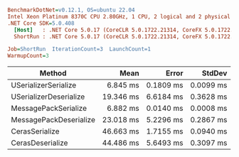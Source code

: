 ``` ini

BenchmarkDotNet=v0.12.1, OS=ubuntu 22.04
Intel Xeon Platinum 8370C CPU 2.80GHz, 1 CPU, 2 logical and 2 physical cores
.NET Core SDK=5.0.408
  [Host]   : .NET Core 5.0.17 (CoreCLR 5.0.1722.21314, CoreFX 5.0.1722.21314), X64 RyuJIT
  ShortRun : .NET Core 5.0.17 (CoreCLR 5.0.1722.21314, CoreFX 5.0.1722.21314), X64 RyuJIT

Job=ShortRun  IterationCount=3  LaunchCount=1  
WarmupCount=3  

```
|                 Method |      Mean |     Error |    StdDev |
|----------------------- |----------:|----------:|----------:|
|   USerializerSerialize |  6.845 ms | 0.1809 ms | 0.0099 ms |
| USerializerDeserialize | 19.346 ms | 6.6184 ms | 0.3628 ms |
|   MessagePackSerialize |  6.882 ms | 0.0140 ms | 0.0008 ms |
| MessagePackDeserialize | 23.018 ms | 5.2296 ms | 0.2867 ms |
|         CerasSerialize | 46.663 ms | 1.7155 ms | 0.0940 ms |
|       CerasDeserialize | 44.486 ms | 5.6493 ms | 0.3097 ms |
